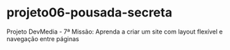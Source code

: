 # projeto06-pousada-secreta
Projeto DevMedia - 7ª Missão: Aprenda a criar um site com layout flexível e navegação entre páginas
